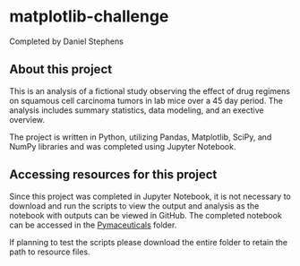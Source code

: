 # matplotlib-challenge
Completed by Daniel Stephens

## About this project
This is an analysis of a fictional study observing the effect of drug regimens on squamous cell carcinoma tumors in lab mice over a 45 day period. The analysis includes summary statistics, data modeling, and an exective overview. 

The project is written in Python, utilizing Pandas, Matplotlib, SciPy, and NumPy libraries and was completed using Jupyter Notebook. 

## Accessing resources for this project

Since this project was completed in Jupyter Notebook, it is not necessary to download and run the scripts to view the output and analysis as the notebook with outputs can be viewed in GitHub. The completed notebook can be accessed in the [Pymaceuticals](Pymaceuticals) folder. 

If planning to test the scripts please download the entire folder to retain the path to resource files. 
